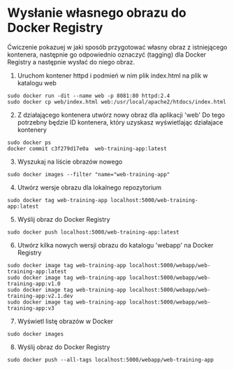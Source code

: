 # Wysłanie własnego obrazu do Docker Registry
Ćwiczenie pokazuej w jaki sposób przygotować własny obraz z istniejącego kontenera, następnie go odpowiednio oznaczyć (tagging) dla Docker Registry a następnie wysłać do niego obraz.

1. Uruchom kontener httpd i podmień w nim plik index.html na plik w katalogu web
```
sudo docker run -dit --name web -p 8081:80 httpd:2.4
sudo docker cp web/index.html web:/usr/local/apache2/htdocs/index.html
```

2. Z działającego kontenera utwórz nowy obraz dla aplikacji 'web'
Do tego potrzebny będzie ID kontenera, który uzyskasz wyświetlając działajace kontenery

```
sudo docker ps
docker commit c3f279d17e0a  web-training-app:latest
```

3. Wyszukaj na liście obrazów nowego 
```
sudo docker images --filter "name="web-training-app"
```

4. Utwórz wersje obrazu dla lokalnego repozytorium
```
sudo docker tag web-training-app localhost:5000/web-training-app:latest
```

5. Wyślij obraz do Docker Registry
```
sudo docker push localhost:5000/web-training-app:latest
```

6. Utwórz kilka nowych wersji obrazu do katalogu 'webapp' na Docker Registry
```
sudo docker image tag web-training-app localhost:5000/webapp/web-training-app:latest
sudo docker image tag web-training-app localhost:5000/webapp/web-training-app:v1.0
sudo docker image tag web-training-app localhost:5000/webapp/web-training-app:v2.1.dev
sudo docker image tag web-training-app localhost:5000/webapp/web-training-app:v3
```

7. Wyświetl listę obrazów w Docker
```
sudo docker images
```

8. Wyślij obraz do Docker Registry
```
sudo docker push --all-tags localhost:5000/webapp/web-training-app
```
